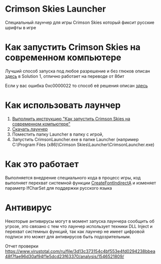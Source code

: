 # Crimson Skies Launcher
Специальный лаунчер для игры Crimson Skies который фиксит русские шрифты в игре

# <a name="run"></a> Как запустить Crimson Skies на современном компьютере
Лучший способ запуска под любое разрешение и без глюков описан [здесь](http://www.wsgf.org/dr/crimson-skies/en) в Solution 1, отлично работает на переводе от 8бит

Если у вас ошибка 0xc0000022 то способ её решения описан [здесь](https://support.gog.com/hc/ru/articles/115003398269) 

# Как использовать лаунчер
1. [Выполнить инструкцию "Как запустить Crimson Skies на современном компьютере"](#run)
3. [Скачать лаунчер](https://github.com/DaniilSokolyuk/CrimsonSkiesLauncher/releases/download/1/Launcher.zip)
4. Поместить папку Launcher в папку с игрой, 
5. Запустить CrimsonLauncher.exe в папке Launcher (например C:\Program Files (x86)\Crimson Skies\Launcher\CrimsonLauncher.exe)

# Как это работает
Выполняется внедрение специального кода в процесс игры, код выполняет перехват системной функции [CreateFontIndirectA](https://docs.microsoft.com/en-us/windows/desktop/api/wingdi/nf-wingdi-createfontindirecta) и изменяет параметр lfCharSet для поддержки русского языка

# Антивирус
Некоторые антивирусы могут в момент запуска лаунчера сообщить об угрозе, это связано с тем что лаунчер использует техники DLL Inject и перехват системных функций, так как лаунчер не имеет цифровой подписи это может для антивирусов быть подозрительным.

Отчет проверки https://www.virustotal.com/ru/file/3d13c373154c4bf553e4fd0294238bbea48f7fae96d30af94f1e5dcd23f63370/analysis/1546521809/

